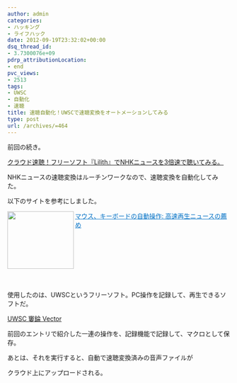 ```yaml
---
author: admin
categories:
- ハッキング
- ライフハック
date: 2012-09-19T23:32:02+00:00
dsq_thread_id:
- 3.7300076e+09
pdrp_attributionLocation:
- end
pvc_views:
- 2513
tags:
- UWSC
- 自動化
- 速聴
title: 速聴自動化！UWSCで速聴変換をオートメーションしてみる
type: post
url: /archives/=464
---
```


前回の続き。

[クラウド速聴！フリーソフト『Lilith』でNHKニュースを3倍速で聴いてみる。][1]

NHKニュースの速聴変換はルーチンワークなので、速聴変換を自動化してみた。
  
以下のサイトを参考にしました。

<a href="http://splisten.seesaa.net/article/148837347.html" target="_blank"><img class="alignleft" src="http://capture.heartrails.com/150x130/shadow?http://splisten.seesaa.net/article/148837347.html" alt="" width="150" height="130" align="left" border="0" /></a> <a style="color: #0070c5;" href="http://splisten.seesaa.net/article/148837347.html" target="_blank">マウス、キーボードの自動操作: 高速再生ニュースの薦め</a> <img src="http://b.hatena.ne.jp/entry/image/http://splisten.seesaa.net/article/148837347.html" alt="" border="0" />

&nbsp;

&nbsp;

&nbsp;

&nbsp;

使用したのは、UWSCというフリーソフト。PC操作を記録して、再生できるソフトだ。

[UWSC 窶錀 Vector][2]

前回のエントリで紹介した一連の操作を、記録機能で記録して、マクロとして保存。

あとは、それを実行すると、自動で速聴変換済みの音声ファイルが
  
クラウド上にアップロードされる。

<div id="scid:5737277B-5D6D-4f48-ABFC-DD9C333F4C5D:68a14387-b491-46eb-8e14-5718cb442ba7" class="wlWriterEditableSmartContent" style="margin: 0px; display: inline; float: none; padding: 0px;">
  <div>
  </div>
</div>

<div id="fastlookup_top" style="display: none;">
</div>

 [1]: http://futurismo.biz/archives/452 "クラウド速聴！フリーソフト『Lilith』でNHKニュースを3倍速で聴いてみる。"
 [2]: http://www.vector.co.jp/soft/winnt/util/se115105.html